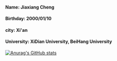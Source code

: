#### Name: Jiaxiang Cheng
#### Birthday: 2000/01/10
#### city: Xi'an
#### University: XiDian University, BeiHang University



[![Anurag's GitHub stats](https://github-readme-stats.vercel.app/api?username=jiaxiangc)](https://github.com/anuraghazra/github-readme-stats)
